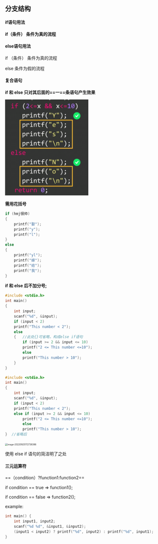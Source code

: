 ## 分支结构

#### if语句用法

**if（条件） 条件为真的流程**

#### else语句用法

if （条件）  条件为真的流程

else   条件为假的流程

#### 复合语句

**if 和 else 只对其后面的==一==条语句产生效果**

![image-20221208195734770](images/image-20221208195734770.png)

**需用花括号**

```c
if (hmj很帅)
{
    printf("娶");
    printf("y");
    printf("l");
}
else
{
    printf("yl");
    printf("嫁");
    printf("给");
    printf("我");
}
```

**if 和 else 后不加分号;**

```c
#include <stdio.h>
int main()
{
    int input;
    scanf("%d", &input);
    if (input < 2)
    printf("This number < 2");
    else
    {	//此处{}可省略，构成else if语句
        if (input >= 2 && input <= 10)
        printf("2 <= This number <=10");
        else
        printf("This number > 10");
    }
}
```

```c
#include <stdio.h>
int main()
{
    int input;
    scanf("%d", &input);
    if (input < 2)
    printf("This number < 2");
    else if (input >= 2 && input <= 10)
        printf("2 <= This number <=10");
        else
        printf("This number > 10");
}  //省略后
```

<img src="C:\Users\Lanson\Desktop\计算机\笔记\images\image-20220925172738386.png" alt="image-20220925172738386" style="zoom:50%;" />

使用 else if 语句的简洁明了之处

#### 三元运算符

==（condition）?function1:function2==

if condition == true => function1();

if condition == false => function2();

example:

```c
int main() {
	int input1, input2;
	scanf("%d %d", &input1, &input2);
	(input1 < input2) ? printf("%d", input2) : printf("%d", input1);
}
```

